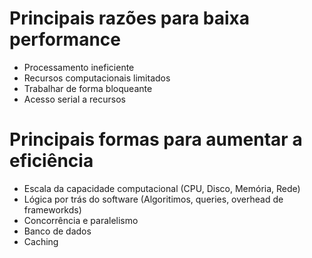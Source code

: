 # Principais razões para baixa performance

- Processamento ineficiente
- Recursos computacionais limitados
- Trabalhar de forma bloqueante
- Acesso serial a recursos

# Principais formas para aumentar a eficiência

- Escala da capacidade computacional (CPU, Disco, Memória, Rede)
- Lógica por trás do software (Algoritimos, queries, overhead de frameworkds)
- Concorrência e paralelismo
- Banco de dados
- Caching